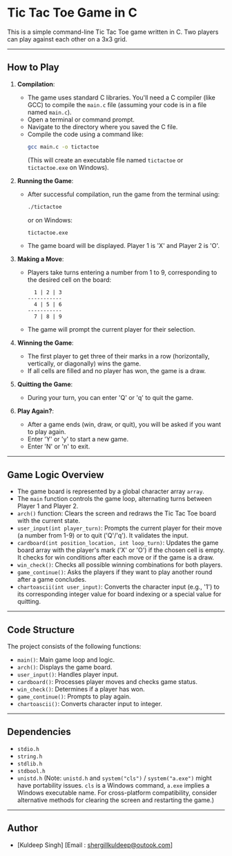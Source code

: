 # Tic Tac Toe Game in C

This is a simple command-line Tic Tac Toe game written in C. Two players can play against each other on a 3x3 grid.

---

## How to Play

1.  **Compilation**:
    * The game uses standard C libraries. You'll need a C compiler (like GCC) to compile the `main.c` file (assuming your code is in a file named `main.c`).
    * Open a terminal or command prompt.
    * Navigate to the directory where you saved the C file.
    * Compile the code using a command like:
        ```bash
        gcc main.c -o tictactoe
        ```
        (This will create an executable file named `tictactoe` or `tictactoe.exe` on Windows).

2.  **Running the Game**:
    * After successful compilation, run the game from the terminal using:
        ```bash
        ./tictactoe
        ```
        or on Windows:
        ```bash
        tictactoe.exe
        ```
    * The game board will be displayed. Player 1 is 'X' and Player 2 is 'O'.

3.  **Making a Move**:
    * Players take turns entering a number from 1 to 9, corresponding to the desired cell on the board:

        ```
          1 | 2 | 3
        -----------
          4 | 5 | 6
        -----------
          7 | 8 | 9
        ```
    * The game will prompt the current player for their selection.

4.  **Winning the Game**:
    * The first player to get three of their marks in a row (horizontally, vertically, or diagonally) wins the game.
    * If all cells are filled and no player has won, the game is a draw.

5.  **Quitting the Game**:
    * During your turn, you can enter 'Q' or 'q' to quit the game.

6.  **Play Again?**:
    * After a game ends (win, draw, or quit), you will be asked if you want to play again.
    * Enter 'Y' or 'y' to start a new game.
    * Enter 'N' or 'n' to exit.

---

## Game Logic Overview

* The game board is represented by a global character array `array`.
* The `main` function controls the game loop, alternating turns between Player 1 and Player 2.
* `arch()` function: Clears the screen and redraws the Tic Tac Toe board with the current state.
* `user_input(int player_turn)`: Prompts the current player for their move (a number from 1-9) or to quit ('Q'/'q'). It validates the input.
* `cardboard(int position_location, int loop_turn)`: Updates the game board array with the player's mark ('X' or 'O') if the chosen cell is empty. It checks for win conditions after each move or if the game is a draw.
* `win_check()`: Checks all possible winning combinations for both players.
* `game_continue()`: Asks the players if they want to play another round after a game concludes.
* `chartoascii(int user_input)`: Converts the character input (e.g., '1') to its corresponding integer value for board indexing or a special value for quitting.

---

## Code Structure

The project consists of the following functions:

* `main()`: Main game loop and logic.
* `arch()`: Displays the game board.
* `user_input()`: Handles player input.
* `cardboard()`: Processes player moves and checks game status.
* `win_check()`: Determines if a player has won.
* `game_continue()`: Prompts to play again.
* `chartoascii()`: Converts character input to integer.

---

## Dependencies

* `stdio.h`
* `string.h`
* `stdlib.h`
* `stdbool.h`
* `unistd.h` (Note: `unistd.h` and `system("cls")` / `system("a.exe")` might have portability issues. `cls` is a Windows command, `a.exe` implies a Windows executable name. For cross-platform compatibility, consider alternative methods for clearing the screen and restarting the game.)

---

## Author

* [Kuldeep Singh] [Email : shergillkuldeep@outook.com]